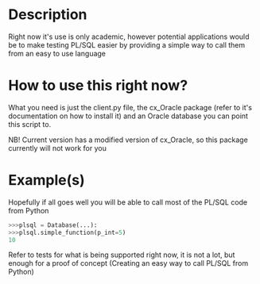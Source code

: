 # Description

Right now it's use is only academic, however potential applications would be to make testing PL/SQL easier by providing a simple way to call them from an easy to use language 

# How to use this right now?

What you need is just the client.py file, the cx_Oracle package (refer to it's documentation on how to install it) and an Oracle database you can point this script to.

NB! Current version has a modified version of cx_Oracle, so this package currently will not work for you 

# Example(s)

Hopefully if all goes well you will be able to call most of the PL/SQL code from Python
```Python
>>>plsql = Database(...):
>>>plsql.simple_function(p_int=5)
10
```

Refer to tests for what is being supported right now, it is not a lot, but enough for a proof of concept (Creating an easy way to call PL/SQL from Python)
